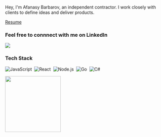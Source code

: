 Hey, I'm Afanasy Barbarov, an independent contractor. I work closely with clients to define ideas and deliver products.

[Resume](https://github.com/abarbarov/abarbarov/blob/main/Resume_A_Barbarov.pdf)

### Feel free to connnect with me on LinkedIn

<p align="left">
<a href="https://www.linkedin.com/in/barbarov/"><img src="https://img.shields.io/badge/-Afanasy%20Barbarov%20-0077B5?style=flat&logo=Linkedin&logoColor=white"/></a>
</p>

### Tech Stack

![JavaScript](https://img.shields.io/badge/-JavaScript-05122A?style=flat&logo=javascript)&nbsp;
![React](https://img.shields.io/badge/-React-05122A?style=flat&logo=react)&nbsp;
![Node.js](https://img.shields.io/badge/-Node.js-05122A?style=flat&logo=node.js)&nbsp;
![Go](https://img.shields.io/badge/-Go-05122A?style=flat&logo=go)&nbsp;
![C#](https://img.shields.io/badge/-c%23-05122A?style=flat&logo=c-sharp)&nbsp;

<p align="left">
<a href="https://github.com/abarbarv">
  <img height="180em" src="https://github-readme-stats-eight-theta.vercel.app/api?username=abarbarov&show_icons=true&include_all_commits=true&count_private=true&line_height=20&title_color=7A7ADB&icon_color=2234AE&text_color=D3D3D3&bg_color=0,000000,130F40"/>
</p>
